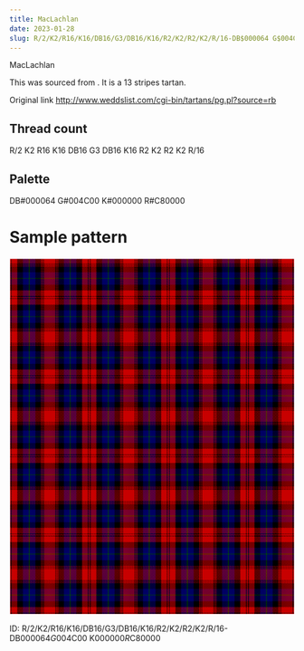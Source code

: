 ```yaml
---
title: MacLachlan
date: 2023-01-28
slug: R/2/K2/R16/K16/DB16/G3/DB16/K16/R2/K2/R2/K2/R/16-DB$000064 G$004C00 K$000000 R$C80000
---
```

MacLachlan

This was sourced from <no value>.  It is a 13 stripes tartan.

Original link http://www.weddslist.com/cgi-bin/tartans/pg.pl?source=rb

## Thread count
R/2 K2 R16 K16 DB16 G3 DB16 K16 R2 K2 R2 K2 R/16

## Palette
DB#000064 G#004C00 K#000000 R#C80000

# Sample pattern

![Tartan detail](tartan.png "R/2 K2 R16 K16 DB16 G3 DB16 K16 R2 K2 R2 K2 R/16 tartan")

ID: R/2/K2/R16/K16/DB16/G3/DB16/K16/R2/K2/R2/K2/R/16-DB$000064 G$004C00 K$000000 R$C80000